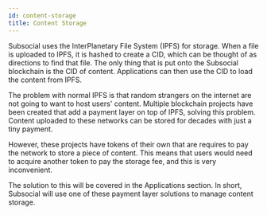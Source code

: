 ```yaml
---
id: content-storage
title: Content Storage
---
```


Subsocial uses the InterPlanetary File System (IPFS) for storage. 
When a file is uploaded to IPFS, it is hashed to create a CID, which can be thought of as directions to find that file.
The only thing that is put onto the Subsocial blockchain is the CID of content. Applications can then use the CID to load the content from IPFS.

The problem with normal IPFS is that random strangers on the internet are not going to want to host users' content.
Multiple blockchain projects have been created that add a payment layer on top of IPFS, solving this problem.
Content uploaded to these networks can be stored for decades with just a tiny payment.

However, these projects have tokens of their own that are requires to pay the network to store a piece of content.
This means that users would need to acquire another token to pay the storage fee, and this is very inconvenient.

The solution to this will be covered in the Applications section.
In short, Subsocial will use one of these payment layer solutions to manage content storage.
